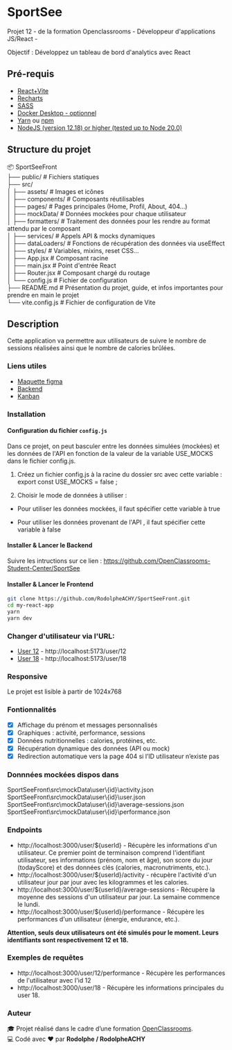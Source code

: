 # SportSee

Projet 12 - de la formation Openclassrooms - Développeur d'applications JS/React -

Objectif : Développez un tableau de bord d'analytics avec React

## Pré-requis

- [React+Vite](https://vitejs.fr/guide/)
- [Recharts](https://recharts.org/en-US/guide)
- [SASS](https://sass-lang.com/install/)
- [Docker Desktop - optionnel](https://www.docker.com/products/docker-desktop)
- [Yarn](https://sass-lang.com/install/) ou [npm](https://nodejs.org/en/learn/getting-started/an-introduction-to-the-npm-package-manager)
- [NodeJS (version 12.18) or higher (tested up to Node 20.0)](https://nodejs.org/en/)

## Structure du projet

📦 SportSeeFront  
├── public/ # Fichiers statiques  
├── src/  
│ ├── assets/ # Images et icônes  
│ ├── components/ # Composants réutilisables  
│ ├── pages/ # Pages principales (Home, Profil, About, 404…)  
│ ├── mockData/ # Données mockées pour chaque utilisateur  
│ ├── formatters/ # Traitement des données pour les rendre au format attendu par le composant  
│ ├── services/ # Appels API & mocks dynamiques  
│ ├── dataLoaders/ # Fonctions de récupération des données via useEffect  
│ ├── styles/ # Variables, mixins, reset CSS…  
│ ├── App.jsx # Composant racine  
│ ├── main.jsx # Point d'entrée React  
│ ├── Router.jsx # Composant chargé du routage  
│ └── config.js # Fichier de configuration  
├── README.md # Présentation du projet, guide, et infos importantes pour prendre en main le projet  
└── vite.config.js  # Fichier de configuration de Vite  


## Description

Cette application va permettre aux utilisateurs de suivre le nombre de sessions réalisées ainsi que le nombre de calories brûlées.

### Liens utiles

- [Maquette figma](https://www.figma.com/design/BMomGVZqLZb811mDMShpLu/UI-design-Sportify-FR?node-id=0-1)
- [Backend](https://github.com/OpenClassrooms-Student-Center/SportSee)
- [Kanban](https://openclassrooms.notion.site/Tableau-de-bord-SportSee-6686aa4b5f44417881a4884c9af5669e)

### Installation

#### Configuration du fichier `config.js`

Dans ce projet, on peut basculer entre les données simulées (mockées) et les données de l'API en fonction de la valeur de la variable USE_MOCKS dans le fichier config.js.

1. Créez un fichier config.js à la racine du dossier src avec cette variable : export const USE_MOCKS = false ;

2. Choisir le mode de données à utiliser :

- Pour utiliser les données mockées, il faut spécifier cette variable à true 

- Pour utiliser les données provenant de l'API , il faut spécifier cette variable à false

#### Installer & Lancer le Backend

Suivre les intructions sur ce lien  : https://github.com/OpenClassrooms-Student-Center/SportSee

#### Installer & Lancer le Frontend

```bash
git clone https://github.com/RodolpheACHY/SportSeeFront.git
cd my-react-app
yarn
yarn dev
```

### Changer d'utilisateur via l'URL:

- [User 12](http://localhost:5173/user/12) - http://localhost:5173/user/12  
- [User 18](http://localhost:5173/user/18) - http://localhost:5173/user/18

### Responsive

Le projet est lisible à partir de 1024x768 

### Fontionnalités

- [x] Affichage du prénom et messages personnalisés
- [x] Graphiques : activité, performance, sessions
- [x] Données nutritionnelles : calories, protéines, etc.
- [x] Récupération dynamique des données (API ou mock)
- [x] Redirection automatique vers la page 404 si l’ID utilisateur n’existe pas

### Donnnées mockées dispos dans

SportSeeFront\src\mockData\user\\{id}\activity.json  
SportSeeFront\src\mockData\user\\{id}\user.json  
SportSeeFront\src\mockData\user\\{id}\average-sessions.json  
SportSeeFront\src\mockData\user\\{id}\performance.json  

### Endpoints

- http://localhost:3000/user/${userId} - Récupère les informations d'un utilisateur. Ce premier point de terminaison comprend l'identifiant utilisateur, ses informations (prénom, nom et âge), son score du jour (todayScore) et des données clés (calories, macronutriments, etc.).
- http://localhost:3000/user/${userId}/activity - récupère l'activité d'un utilisateur jour par jour avec les kilogrammes et les calories.
- http://localhost:3000/user/${userId}/average-sessions - Récupère la moyenne des sessions d'un utilisateur par jour. La semaine commence le lundi.
- http://localhost:3000/user/${userId}/performance - Récupère les performances d'un utilisateur (énergie, endurance, etc.).

**Attention, seuls deux utilisateurs ont été simulés pour le moment. Leurs identifiants sont respectivement 12 et 18.**

### Exemples de requêtes

- http://localhost:3000/user/12/performance - Récupère les performances de l'utilisateur avec l'id 12 
- http://localhost:3000/user/18 - Récupère les informations principales du user 18.

### Auteur

🎓 Projet réalisé dans le cadre d’une formation [OpenClassrooms](https://openclassrooms.com/).  
💻 Codé avec ❤️ par **Rodolphe / RodolpheACHY**